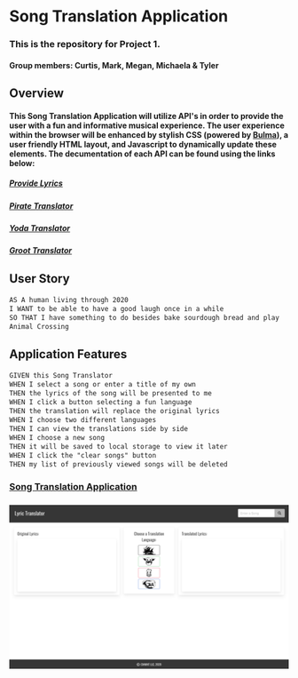 # Song Translation Application
### This is the repository for Project 1.
#### Group members: Curtis, Mark, Megan, Michaela & Tyler

## Overview
#### This Song Translation Application will utilize API's in order to provide the user with a fun and informative musical experience. The user experience within the browser will be enhanced by stylish CSS (powered by [Bulma](https://bulma.io/)), a user friendly HTML layout, and Javascript to dynamically update these elements. The decumentation of each API can be found using the links below:

##### [Provide Lyrics](https://developer.musixmatch.com/)
##### [Pirate Translator](https://rapidapi.com/orthosie/api/pirate-translator)
##### [Yoda Translator](https://rapidapi.com/orthosie/api/yoda-translator)
##### [Groot Translator](https://rapidapi.com/RapidAlex/api/i-am-groot-i-am-groot)

## User Story

```
AS A human living through 2020
I WANT to be able to have a good laugh once in a while
SO THAT I have something to do besides bake sourdough bread and play Animal Crossing
```

## Application Features

```
GIVEN this Song Translator
WHEN I select a song or enter a title of my own
THEN the lyrics of the song will be presented to me
WHEN I click a button selecting a fun language
THEN the translation will replace the original lyrics
WHEN I choose two different languages
THEN I can view the translations side by side
WHEN I choose a new song
THEN it will be saved to local storage to view it later
WHEN I click the "clear songs" button
THEN my list of previously viewed songs will be deleted
```

### [Song Translation Application](https://curtis-hatter.github.io/Song-Translation-Application/)
### ![Screenshot of Application](Song-Translation-Application_SS.jpeg)
